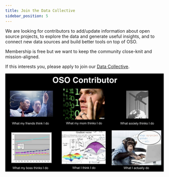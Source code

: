 ```yaml
---
title: Join the Data Collective
sidebar_position: 5
---
```


We are looking for contributors to add/update information about open source projects, to explore the data and generate useful insights, and to connect new data sources and build better tools on top of OSO.

Membership is free but we want to keep the community close-knit and mission-aligned.

If this interests you, please apply to join our [Data Collective](https://www.opensource.observer/data-collective).

![meme](data-scientist-meme.png)
